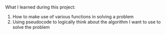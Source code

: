 What I learned during this project:

1. How to make use of various functions in solving a problem
2. Using pseudocode to logically think about the algorithm I want to use to solve the problem